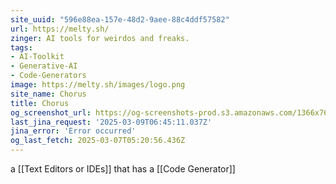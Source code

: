 ```yaml
---
site_uuid: "596e88ea-157e-48d2-9aee-88c4ddf57582"
url: https://melty.sh/
zinger: AI tools for weirdos and freaks.
tags:
- AI-Toolkit
- Generative-AI
- Code-Generators
image: https://melty.sh/images/logo.png
site_name: Chorus
title: Chorus
og_screenshot_url: https://og-screenshots-prod.s3.amazonaws.com/1366x768/80/false/b22b4d25a74ebd2e5c40caa5151c5611ff0f0cc65d3ae5888c316b40e9d7ce47.jpeg
last_jina_request: '2025-03-09T06:45:11.037Z'
jina_error: 'Error occurred'
og_last_fetch: 2025-03-07T05:20:56.436Z
---
```


a [[Text Editors or IDEs]] that has a [[Code Generator]]

